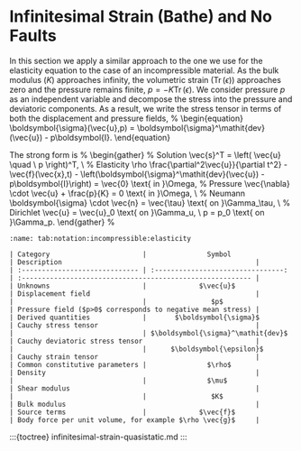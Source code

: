# Infinitesimal Strain (Bathe) and No Faults

In this section we apply a similar approach to the one we use for the elasticity equation to the case of an incompressible material.
As the bulk modulus ($K$) approaches infinity, the volumetric strain ($\mathop{\mathrm{Tr}}(\epsilon)$) approaches zero and the pressure remains finite, $p = -K \mathop{\mathrm{Tr}}(\epsilon)$.
We consider pressure $p$ as an independent variable and decompose the stress into the pressure and deviatoric components.
As a result, we write the stress tensor in terms of both the displacement and pressure fields,
%
\begin{equation}
\boldsymbol{\sigma}(\vec{u},p) = \boldsymbol{\sigma}^\mathit{dev}(\vec{u}) - p\boldsymbol{I}.
\end{equation}

The strong form is
%
\begin{gather}
  % Solution
  \vec{s}^T = \left( \vec{u} \quad \ p \right)^T, \\
  % Elasticity
\rho \frac{\partial^2\vec{u}}{\partial t^2} - \vec{f}(\vec{x},t) - \left(\boldsymbol{\sigma}^\mathit{dev}(\vec{u}) - p\boldsymbol{I}\right) = \vec{0} \text{ in }\Omega,
  % Pressure
  \vec{\nabla} \cdot \vec{u} + \frac{p}{K} = 0 \text{ in }\Omega, \\
  % Neumann
  \boldsymbol{\sigma} \cdot \vec{n} = \vec{\tau} \text{ on }\Gamma_\tau, \\
  % Dirichlet
  \vec{u} = \vec{u}_0 \text{ on }\Gamma_u, \\
  p = p_0 \text{ on }\Gamma_p.
\end{gather}
%

```{table} Mathematical notation for incompressible elasticity with infinitesimal strain
:name: tab:notation:incompressible:elasticity

| Category                       |               Symbol               | Description                                                |
| :----------------------------- | :--------------------------------: | :--------------------------------------------------------- |
| Unknowns                       |             $\vec{u}$              | Displacement field                                         |
|                                |                $p$                 | Pressure field ($p>0$ corresponds to negative mean stress) |
| Derived quantities             |       $\boldsymbol{\sigma}$        | Cauchy stress tensor                                       |
|                                | $\boldsymbol{\sigma}^\mathit{dev}$ | Cauchy deviatoric stress tensor                            |
|                                |      $\boldsymbol{\epsilon}$       | Cauchy strain tensor                                       |
| Common constitutive parameters |               $\rho$               | Density                                                    |
|                                |               $\mu$                | Shear modulus                                              |
|                                |                $K$                 | Bulk modulus                                               |
| Source terms                   |             $\vec{f}$              | Body force per unit volume, for example $\rho \vec{g}$     |
```

:::{toctree}
infinitesimal-strain-quasistatic.md
:::
